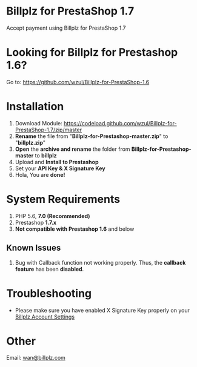 # Billplz for PrestaShop 1.7
Accept payment using Billplz for PrestaShop 1.7

# Looking for Billplz for Prestashop 1.6?

Go to: https://github.com/wzul/Billplz-for-PrestaShop-1.6

# Installation
1. Download Module: https://codeload.github.com/wzul/Billplz-for-PrestaShop-1.7/zip/master
2. **Rename** the file from "**Billplz-for-Prestashop-master.zip**" to "**billplz.zip**"
3. **Open** the **archive and rename** the folder from **Billplz-for-Prestashop-master** to **billplz**
4. Upload and **Install to Prestashop**
5. Set your **API Key & X Signature Key**
6. Hola, You are **done!**

# System Requirements
1. PHP 5.6, **7.0 (Recommended)**
2. Prestashop **1.7.x**
3. **Not compatible with Prestashop 1.6** and below

## Known Issues

1. Bug with Callback function not working properly. Thus, the **callback feature** has been **disabled**.

# Troubleshooting

* Please make sure you have enabled X Signature Key properly on your [Billplz Account Settings](https://www.billplz.com/enterprise/setting)

# Other
Email: wan@billplz.com

